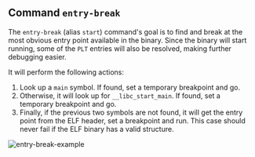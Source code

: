 ## Command `entry-break`

The `entry-break` (alias `start`) command's goal is to find and break at the
most obvious entry point available in the binary. Since the binary will start
running, some of the `PLT` entries will also be resolved, making further
debugging easier.

It will perform the following actions:

1. Look up a `main` symbol. If found, set a temporary breakpoint and go.
2. Otherwise, it will look up for `__libc_start_main`. If found, set a
temporary breakpoint and go.
3. Finally, if the previous two symbols are not found, it will get the entry
point from the ELF header, set a breakpoint and run. This case should never
fail if the ELF binary has a valid structure.

![entry-break-example](https://i.imgur.com/zXSERMh.png)
